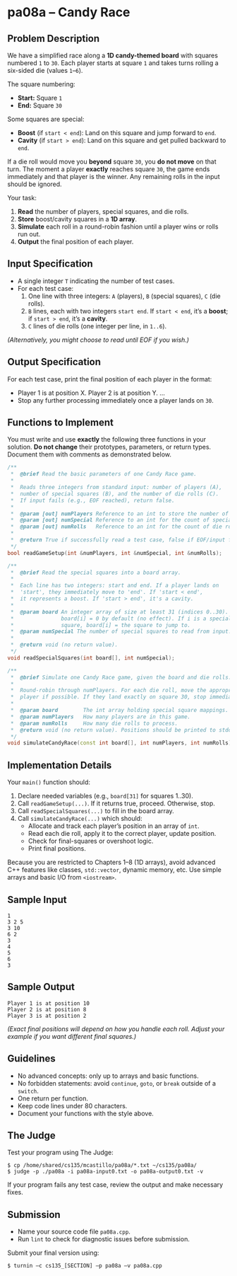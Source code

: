 # pa08a – Candy Race

## Problem Description

We have a simplified race along a **1D candy-themed board** with squares numbered `1` to `30`. Each player starts at square `1` and takes turns rolling a six-sided die (values `1`–`6`). 

The square numbering:

- **Start:** Square `1`
- **End:** Square `30`

Some squares are special:

- **Boost** (if `start < end`): Land on this square and jump forward to `end`.
- **Cavity** (if `start > end`): Land on this square and get pulled backward to `end`.

If a die roll would move you **beyond** square `30`, you **do not move** on that turn. The moment a player **exactly** reaches square `30`, the game ends immediately and that player is the winner. Any remaining rolls in the input should be ignored.

Your task:  

1. **Read** the number of players, special squares, and die rolls.  
2. **Store** boost/cavity squares in a **1D array**.  
3. **Simulate** each roll in a round-robin fashion until a player wins or rolls run out.  
4. **Output** the final position of each player.

## Input Specification

- A single integer `T` indicating the number of test cases.
- For each test case:
  1. One line with three integers: `A` (players), `B` (special squares), `C` (die rolls).
  2. `B` lines, each with two integers `start end`. If `start < end`, it’s a **boost**; if `start > end`, it’s a **cavity**.
  3. `C` lines of die rolls (one integer per line, in `1..6`).

*(Alternatively, you might choose to read until EOF if you wish.)*

## Output Specification

For each test case, print the final position of each player in the format:

- Player 1 is at position X. Player 2 is at position Y. ...
- Stop any further processing immediately once a player lands on `30`.

## Functions to Implement

You must write and use **exactly** the following three functions in your solution. **Do not change** their prototypes, parameters, or return types. Document them with comments as demonstrated below.

```cpp
/**
 *  @brief Read the basic parameters of one Candy Race game.
 *
 *  Reads three integers from standard input: number of players (A),
 *  number of special squares (B), and the number of die rolls (C).
 *  If input fails (e.g., EOF reached), return false.
 *
 *  @param [out] numPlayers Reference to an int to store the number of players.
 *  @param [out] numSpecial Reference to an int for the count of special squares.
 *  @param [out] numRolls   Reference to an int for the count of die rolls.
 *
 *  @return True if successfully read a test case, false if EOF/input failure.
 */
bool readGameSetup(int &numPlayers, int &numSpecial, int &numRolls);

/**
 *  @brief Read the special squares into a board array.
 *
 *  Each line has two integers: start and end. If a player lands on
 *  'start', they immediately move to 'end'. If 'start < end',
 *  it represents a boost. If 'start > end', it's a cavity.
 *
 *  @param board An integer array of size at least 31 (indices 0..30).
 *               board[i] = 0 by default (no effect). If i is a special
 *               square, board[i] = the square to jump to.
 *  @param numSpecial The number of special squares to read from input.
 *
 *  @return void (no return value).
 */
void readSpecialSquares(int board[], int numSpecial);

/**
 *  @brief Simulate one Candy Race game, given the board and die rolls.
 *
 *  Round-robin through numPlayers. For each die roll, move the appropriate
 *  player if possible. If they land exactly on square 30, stop immediately.
 *
 *  @param board        The int array holding special square mappings.
 *  @param numPlayers   How many players are in this game.
 *  @param numRolls     How many die rolls to process.
 *  @return void (no return value). Positions should be printed to stdout.
 */
void simulateCandyRace(const int board[], int numPlayers, int numRolls);
```

## Implementation Details

Your ``main()`` function should:

1. Declare needed variables (e.g., ``board[31]`` for squares 1..30).
2. Call ``readGameSetup(...)``. If it returns true, proceed. Otherwise, stop.
3. Call ``readSpecialSquares(...)`` to fill in the board array.
4. Call ``simulateCandyRace(...)`` which should:
    - Allocate and track each player’s position in an array of ``int``.
    - Read each die roll, apply it to the correct player, update position.
    - Check for final-squares or overshoot logic.
    - Print final positions.

Because you are restricted to Chapters 1–8 (1D arrays), avoid advanced C++ features like classes, ``std::vector``, dynamic memory, etc. Use simple arrays and basic I/O from ``<iostream>``.

## Sample Input

```
1
3 2 5
3 10
6 2
3
4
5
6
3
```

## Sample Output

```
Player 1 is at position 10
Player 2 is at position 8
Player 3 is at position 2
```

*(Exact final positions will depend on how you handle each roll. Adjust your example if you want different final squares.)*

## Guidelines

- No advanced concepts: only up to arrays and basic functions.
- No forbidden statements: avoid ``continue``, ``goto``, or ``break`` outside of a ``switch``.
- One return per function.
- Keep code lines under 80 characters.
- Document your functions with the style above.

## The Judge
Test your program using The Judge:

```
$ cp /home/shared/cs135/mcastillo/pa08a/*.txt ~/cs135/pa08a/
$ judge -p ./pa08a -i pa08a-input0.txt -o pa08a-output0.txt -v
```

If your program fails any test case, review the output and make necessary fixes.

## Submission
- Name your source code file ``pa08a.cpp``.
- Run ``lint`` to check for diagnostic issues before submission.

Submit your final version using:

```
$ turnin —c cs135_[SECTION] —p pa08a —v pa08a.cpp
```